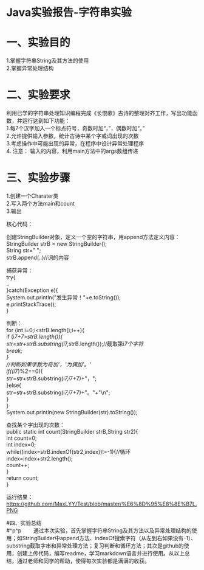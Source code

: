 # Java实验报告-字符串实验
# 一、实验目的
1.掌握字符串String及其方法的使用  
2.掌握异常处理结构
# 二、实验要求
利用已学的字符串处理知识编程完成《长恨歌》古诗的整理对齐工作，写出功能函数，并运行达到如下功能：  
1.每7个汉字加入一个标点符号，奇数时加“，”，偶数时加“。”  
2.允许提供输入参数，统计古诗中某个字或词出现的次数  
3.考虑操作中可能出现的异常，在程序中设计异常处理程序  
4. 注意： 输入的内容，利用main方法中的args数组传递  
# 三、实验步骤
1.创建一个Charater类  
2.写入两个方法main和count  
3.输出   

核心代码：  

创建StringBuilder对象，定义一个空的字符串，用append方法定义内容：   
StringBuilder strB = new StringBuilder();  
String str=" ";  
strB.append(..)//词的内容  

捕获异常：    
try{  
..  
}catch(Exception e){  
System.out.println("发生异常！"+e.toString());  
e.printStackTrace();  
}  

判断：    
for (int i=0;i<strB.length();i++){  
if (i*7+7>strB.length()){  
str=str+strB.substring(i*7,strB.length());//截取第i*7个字符  
break;  
}  
//判断如果字数为奇加'，'为偶加'。'  
if((i*7)%2==0){  
str=str+strB.substring(i*7,i*7+7)+"，";  
}else{  
str=str+strB.substring(i*7,i*7+7)+"。"+"\n";  
}  
}  
System.out.println(new StringBuilder(str).toString());  
   
查找某个字出现的次数：  
public static int count(StringBuilder strB,String str2){  
int count=0;  
int index=0;  
while((index=strB.indexOf(str2,index))!=-1){//循环  
index=index+str2.length();  
count++;  
}  
return count;  
}  

运行结果：  
https://github.com/MaxLYY/Test/blob/master/%E6%8D%95%E8%8E%B7L.PNG  

#四、实验总结  
#^p^p&emsp;&emsp;
通过本次实验，首先掌握字符串String及其方法以及异常处理结构的使用；如StringBuilder中append方法、indexOf搜索字符（从左到右如果没有-1）、substring截取字串和异常处理方法；复习判断和循环方法；其次是github的使用，创建上传代码，编写readme，学习markdown语言并进行使用。从以上总结，通过老师和同学的帮助，使得每次实验都是满满的收获。

